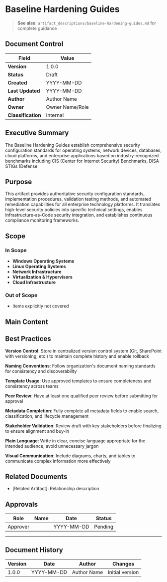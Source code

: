 # Baseline Hardening Guides

> **See also**: `artifact_descriptions/baseline-hardening-guides.md` for complete guidance

## Document Control

| Field | Value |
|-------|-------|
| **Version** | 1.0.0 |
| **Status** | Draft |
| **Created** | YYYY-MM-DD |
| **Last Updated** | YYYY-MM-DD |
| **Author** | Author Name |
| **Owner** | Owner Name/Role |
| **Classification** | Internal |

## Executive Summary

The Baseline Hardening Guides establish comprehensive security configuration standards for operating systems, network devices, databases, cloud platforms, and enterprise applications based on industry-recognized benchmarks including CIS (Center for Internet Security) Benchmarks, DISA STIGs (Defense 

## Purpose

This artifact provides authoritative security configuration standards, implementation procedures, validation testing methods, and automated remediation capabilities for all enterprise technology platforms. It translates high-level security policies into specific technical settings, enables Infrastructure-as-Code security integration, and establishes continuous compliance monitoring frameworks.

## Scope

### In Scope

- **Windows Operating Systems**
- **Linux Operating Systems**
- **Network Infrastructure**
- **Virtualization & Hypervisors**
- **Cloud Infrastructure**

### Out of Scope

- Items explicitly not covered

## Main Content

<!-- Provide detailed content specific to this artifact type -->
<!-- Refer to the artifact description for required sections -->

## Best Practices

**Version Control**: Store in centralized version control system (Git, SharePoint with versioning, etc.) to maintain complete history and enable rollback

**Naming Conventions**: Follow organization's document naming standards for consistency and discoverability

**Template Usage**: Use approved templates to ensure completeness and consistency across teams

**Peer Review**: Have at least one qualified peer review before submitting for approval

**Metadata Completion**: Fully complete all metadata fields to enable search, classification, and lifecycle management

**Stakeholder Validation**: Review draft with key stakeholders before finalizing to ensure alignment and buy-in

**Plain Language**: Write in clear, concise language appropriate for the intended audience; avoid unnecessary jargon

**Visual Communication**: Include diagrams, charts, and tables to communicate complex information more effectively

## Related Documents

- [Related Artifact]: Relationship description

## Approvals

| Role | Name | Date | Status |
|------|------|------|--------|
| Approver | | YYYY-MM-DD | Pending |

---

## Document History

| Version | Date | Author | Changes |
|---------|------|--------|---------|
| 1.0.0 | YYYY-MM-DD | Author Name | Initial version |
